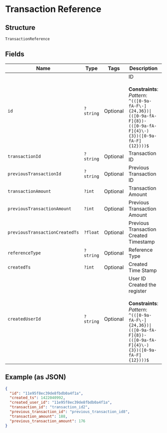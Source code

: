 
# Transaction Reference

## Structure

`TransactionReference`

## Fields

| Name | Type | Tags | Description | Getter | Setter |
|  --- | --- | --- | --- | --- | --- |
| `id` | `?string` | Optional | ID<br><br>**Constraints**: *Pattern*: `^(([0-9a-fA-F\-]{24,36})\|(([0-9a-fA-F]{8})-(([0-9a-fA-F]{4}\-){3})([0-9a-fA-F]{12})))$` | getId(): ?string | setId(?string id): void |
| `transactionId` | `?string` | Optional | Transaction ID | getTransactionId(): ?string | setTransactionId(?string transactionId): void |
| `previousTransactionId` | `?string` | Optional | Previous Transaction ID | getPreviousTransactionId(): ?string | setPreviousTransactionId(?string previousTransactionId): void |
| `transactionAmount` | `?int` | Optional | Transaction Amount | getTransactionAmount(): ?int | setTransactionAmount(?int transactionAmount): void |
| `previousTransactionAmount` | `?int` | Optional | Previous Transaction Amount | getPreviousTransactionAmount(): ?int | setPreviousTransactionAmount(?int previousTransactionAmount): void |
| `previousTransactionCreatedTs` | `?float` | Optional | Previous Transaction Created Timestamp | getPreviousTransactionCreatedTs(): ?float | setPreviousTransactionCreatedTs(?float previousTransactionCreatedTs): void |
| `referenceType` | `?string` | Optional | Reference Type | getReferenceType(): ?string | setReferenceType(?string referenceType): void |
| `createdTs` | `?int` | Optional | Created Time Stamp | getCreatedTs(): ?int | setCreatedTs(?int createdTs): void |
| `createdUserId` | `?string` | Optional | User ID Created the register<br><br>**Constraints**: *Pattern*: `^(([0-9a-fA-F\-]{24,36})\|(([0-9a-fA-F]{8})-(([0-9a-fA-F]{4}\-){3})([0-9a-fA-F]{12})))$` | getCreatedUserId(): ?string | setCreatedUserId(?string createdUserId): void |

## Example (as JSON)

```json
{
  "id": "11e95f8ec39de8fbdb0a4f1a",
  "created_ts": 1422040992,
  "created_user_id": "11e95f8ec39de8fbdb0a4f1a",
  "transaction_id": "transaction_id2",
  "previous_transaction_id": "previous_transaction_id8",
  "transaction_amount": 188,
  "previous_transaction_amount": 176
}
```

